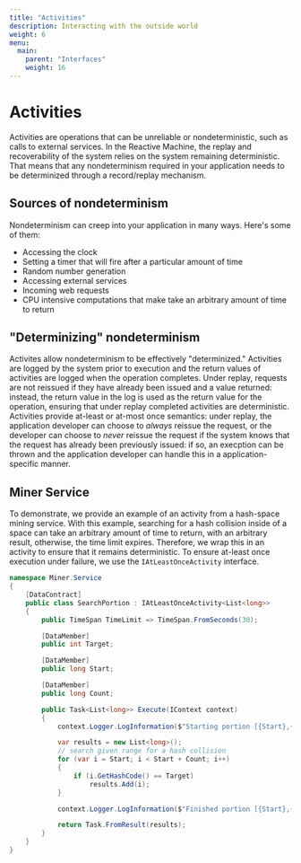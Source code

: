 ```yaml
---
title: "Activities"
description: Interacting with the outside world
weight: 6
menu:
  main: 
    parent: "Interfaces"
    weight: 16
---
```


# Activities

Activities are operations that can be unreliable or nondeterministic, such as calls to external services.  In the Reactive Machine, the replay and recoverability of the system relies on the system remaining deterministic.  That means that any nondeterminism required in your application needs to be determinized through a record/replay mechanism.

## Sources of nondeterminism 

Nondeterminism can creep into your application in many ways.  Here's some of them:

* Accessing the clock
* Setting a timer that will fire after a particular amount of time
* Random number generation
* Accessing external services
* Incoming web requests
* CPU intensive computations that make take an arbitrary amount of time to return

## "Determinizing" nondeterminism

Activites allow nondeterminism to be effectively "determinized."  Activities are logged by the system prior to execution and the return values of activities are logged when the operation completes.  Under replay, requests are not reissued if they have already been issued and a value returned: instead, the return value in the log is used as the return value for the operation, ensuring that under replay completed activities are deterministic.  Activities provide at-least or at-most once semantics: under replay, the application developer can choose to _always_ reissue the request, or the developer can choose to _never_ reissue the request if the system knows that the request has already been previously issued: if so, an execption can be thrown and the application developer can handle this in a application-specific manner.

## Miner Service

To demonstrate, we provide an example of an activity from a hash-space mining service.  With this example, searching for a hash collision inside of a space can take an arbitrary amount of time to return, with an arbitrary result, otherwise, the time limit expires.  Therefore, we wrap this in an activity to ensure that it remains deterministic.  To ensure at-least once execution under failure, we use the ```IAtLeastOnceActivity``` interface.

```c#
namespace Miner.Service
{
    [DataContract]
    public class SearchPortion : IAtLeastOnceActivity<List<long>>
    {
        public TimeSpan TimeLimit => TimeSpan.FromSeconds(30);

        [DataMember]
        public int Target;

        [DataMember]
        public long Start;

        [DataMember]
        public long Count;

        public Task<List<long>> Execute(IContext context)
        {
            context.Logger.LogInformation($"Starting portion [{Start},{Start + Count})");

            var results = new List<long>();
            // search given range for a hash collision
            for (var i = Start; i < Start + Count; i++)
            {
                if (i.GetHashCode() == Target)
                    results.Add(i);
            }

            context.Logger.LogInformation($"Finished portion [{Start},{Start + Count})");

            return Task.FromResult(results);
        }
    }
}
```